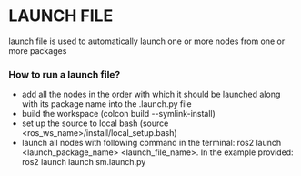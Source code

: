 # LAUNCH FILE
launch file is used to automatically launch one or more nodes from one or more packages

### How to run a launch file?
- add all the nodes in the order with which it should be launched along with its package name into the .launch.py file
- build the workspace (colcon build --symlink-install)
- set up the source to local bash (source <ros_ws_name>/install/local_setup.bash)
- launch all nodes with following command in the terminal: ros2 launch <launch_package_name> <launch_file_name>. In the example provided: ros2 launch launch sm.launch.py
